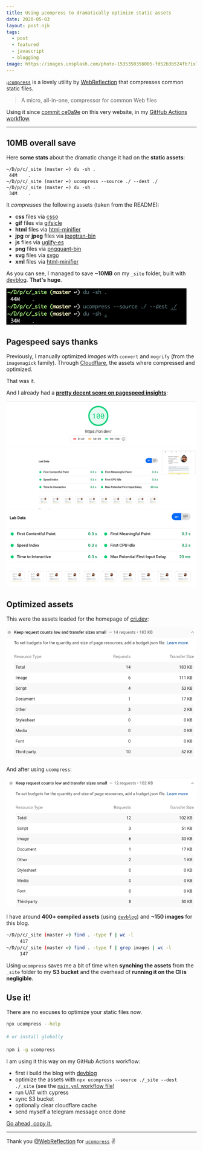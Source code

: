 ```yaml
---
title: Using µcompress to dramatically optimize static assets
date: 2020-05-03
layout: post.njk
tags:
  - post
  - featured
  - javascript
  - blogging
image: https://images.unsplash.com/photo-1535350356005-fd52b3b524fb?ixlib=rb-1.2.1&ixid=eyJhcHBfaWQiOjEyMDd9&auto=format&fit=crop&w=250&q=40
---
```


[`µcompress`](https://github.com/WebReflection/ucompress) is a lovely utility by [WebReflection](https://twitter.com/WebReflection) that compresses common static files.

> A micro, all-in-one, compressor for common Web files

Using it since [commit ce0a9e](https://github.com/christian-fei/christian-fei.github.io/commit/ce0a9e6d300969b2c79a029a8d69ecd6c71c054f) on this very website, in my [GitHub Actions workflow](https://github.com/christian-fei/christian-fei.github.io/blob/master/.github/workflows/main.yml).

---

## 10MB overall save

Here **some stats** about the dramatic change it had on the **static assets**:

```
~/D/p/c/_site (master ↩) du -sh .
 44M	.
~/D/p/c/_site (master ↩) ucompress --source ./ --dest ./
~/D/p/c/_site (master ↩) du -sh .
 34M	.
```

It *compresses* the following assets (taken from the README):

- **css** files via [csso](https://www.npmjs.com/package/csso)
- **gif** files via [gifsicle](https://www.npmjs.com/package/gifsicle)
- **html** files via [html-minifier](https://www.npmjs.com/package/html-minifier)
- **jpg** or **jpeg** files via [jpegtran-bin](https://www.npmjs.com/package/jpegtran-bin)
- **js** files via [uglify-es](https://www.npmjs.com/package/uglify-es)
- **png** files via [pngquant-bin](https://www.npmjs.com/package/pngquant-bin)
- **svg** files via [svgo](https://www.npmjs.com/package/svgo)
- **xml** files via [html-minifier](https://www.npmjs.com/package/html-minifier)


As you can see, I managed to save **~10MB** on my `_site` folder, built with [devblog](/posts/2020-04-19-devblog-yet-another-static-site-generator-seriously/). **That's huge**.

![10MB](/assets/images/posts/ucompress/10MB.png)

## Pagespeed says thanks

Previously, I manually optimized *images* with `convert` and `mogrify` (from the `imagemagick` family). Through [Cloudflare](https://www.cloudflare.com/), the assets where compressed and optimized.

That was it.

And I already had a [**pretty decent score on pagespeed insights**](https://developers.google.com/speed/pagespeed/insights/?url=https%3A%2F%2Fcri.dev%2F&tab=desktop):

![score-100](/assets/images/posts/ucompress/score-100.png)
![score](/assets/images/posts/ucompress/score.png)

## Optimized assets

This were the assets loaded for the homepage of [cri.dev](https://cri.dev):

![assets-before](/assets/images/posts/ucompress/assets-before.png)

And after using `ucompress`:

![assets-after](/assets/images/posts/ucompress/assets-after.png)

I have around **400+ compiled assets** (using [`devblog`](/posts/2020-04-19-devblog-yet-another-static-site-generator-seriously)) and **~150 images** for this blog.

```sh
~/D/p/c/_site (master ↩) find . -type f | wc -l
     417
~/D/p/c/_site (master ↩) find . -type f | grep images | wc -l
     147
```

Using `ucompress` saves me a bit of time when **synching the assets** from the `_site` folder to my **S3 bucket** and the overhead of **running it on the CI is negligible**.

## Use it!

There are no excuses to optimize your static files now.

```sh
npx ucompress --help

# or install globally

npm i -g ucompress
```

I am using it this way on my GitHub Actions workflow:

- first i build the blog with [devblog](/posts/2020-04-19-devblog-yet-another-static-site-generator-seriously)
- optimize the assets with `npx ucompress --source ./_site --dest ./_site` (see the [`main.yml` workflow file](https://github.com/christian-fei/christian-fei.github.io/blob/master/.github/workflows/main.yml#L16))
- run UAT with cypress
- sync S3 bucket
- optionally clear cloudflare cache
- send myself a telegram message once done

[Go ahead, copy it.](https://github.com/christian-fei/christian-fei.github.io/blob/master/.github/workflows/main.yml)

---

Thank you [@WebReflection](https://twitter.com/WebReflection) for [`ucompress`](https://github.com/WebReflection/ucompress) ✌️
